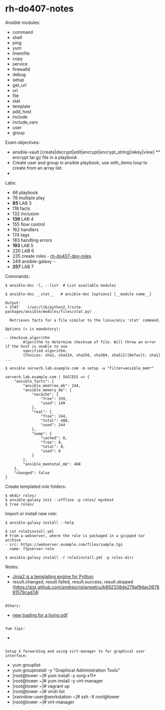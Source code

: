 # rh-do407-notes

Ansible modules:
* command
* shell
* ping
* yum
* lineinfile
* copy
* service
* firewalld
* debug
* setup
* get_url
* uri
* file
* stat
* template
* add_host
* include
* include_vars
* user
* group

Exam objectives:
* ansible-vault [create|decrypt|edit|encrypt|encrypt_string|rekey|view]
** encrypt tar.gz file in a playbook
* Create user and group in ansible playbook, use with_items loop to create from an array list.
* 

Labs:
* 66 playbook
* 78 multiple play
* __85__ LAB 3
* 118 facts
* 132 inclusion
* __139__ LAB 4
* 155 flow control
* 162 handlers
* 174 tags
* 183 handling errors
* __193__ LAB 5
* 220 LAB 6
* 235 create roles - [rh-do407-dev-roles](https://github.com/WallaceTan/rh-do407-dev-roles)
* 249 ansible-galaxy - []()
* __257__ LAB 7

Commands:
```
$ ansible-doc -l, --list  # List available modules
```

```
$ ansible-doc __stat__   # ansible-doc [options] [__module name__]

Output:
> STAT    (/usr/lib/python2.7/site-packages/ansible/modules/files/stat.py)

  Retrieves facts for a file similar to the linux/unix 'stat' command.

Options (= is mandatory):

- checksum_algorithm
        Algorithm to determine checksum of file. Will throw an error if the host is unable to use
        specified algorithm.
        (Choices: sha1, sha224, sha256, sha384, sha512)[Default: sha1]
...
```

```
$ ansible serverb.lab.example.com -m setup -a "filter=ansible_mem*"

serverb.lab.example.com | SUCCESS => {
    "ansible_facts": {
        "ansible_memfree_mb": 244, 
        "ansible_memory_mb": {
            "nocache": {
                "free": 339, 
                "used": 149
            }, 
            "real": {
                "free": 244, 
                "total": 488, 
                "used": 244
            }, 
            "swap": {
                "cached": 0, 
                "free": 0, 
                "total": 0, 
                "used": 0
            }
        }, 
        "ansible_memtotal_mb": 488
    }, 
    "changed": false
}
```

Create templated role folders:
```
$ mkdir roles/
$ ansible-galaxy init --offline -p roles/ myvhost
$ tree roles/
```

Import or install new role:
```
$ ansible-galaxy install --help

$ cat role2install.yml
# From a webserver, where the role is packaged in a gzipped tar archive
- src: https://webserver.example.com/files/sample.tgz
  name: ftpserver-role

$ ansible-galaxy install -r role2install.yml -p roles-dir/
```

Notes:
* [Jinja2 is a templating engine for Python](http://jinja.pocoo.org/docs/2.10/)
* result.changed, result.failed, result.success, result.skipped (https://gist.github.com/andreicristianpetcu/b892338de279af9dac067891579cad7d)
```

Others:
```
* [new trading for a living pdf](https://drive.google.com/open?id=1mSqBpsROfCTxnJIa_5K8KnDMkYICnac9)
```

Yum tips:
```
* 
```

Setup X forwarding and using virt-manager to for graphical user interface:
```
* yum grouplist
* yum groupinstall -y "Graphical Administration Tools"
* [root@tower ~]# yum install -y xorg-x11*
* [root@tower ~]# yum install -y virt-manager
* [root@tower ~]# vagrant up
* [root@tower ~]# virsh list
* [xwindow-user@workstation ~]# ssh -X root@tower
* [root@tower ~]# virt-manager
```
